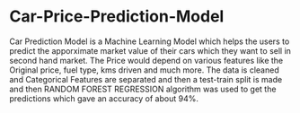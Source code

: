 # Car-Price-Prediction-Model
Car Prediction Model is a Machine Learning Model which helps the users to predict the apporximate market value of their cars which they want to sell in second hand market.
The Price would depend on various features like the Original price, fuel type, kms driven and much more.
The data is cleaned and Categorical Features are separated and then a test-train split is made and then RANDOM FOREST REGRESSION algorithm was used to get the predictions which gave an accuracy of about 94%.


